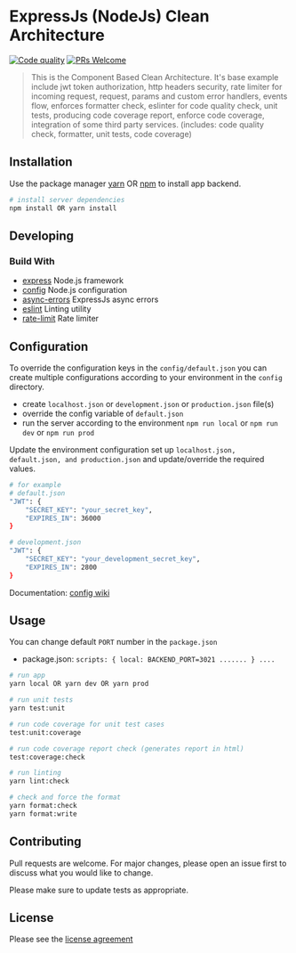 # ExpressJs (NodeJs) Clean Architecture

[![Code quality](https://github.com/asad041/expressjs-architecture/actions/workflows/code-check.yml/badge.svg)](https://github.com/asad041/expressjs-architecture/actions/workflows/code-check.yml) [![PRs Welcome](https://img.shields.io/badge/PRs-welcome-brightgreen.svg?style=flat-square)](https://makeapullrequest.com)

> This is the Component Based Clean Architecture. It's base example include jwt token authorization, http headers security, rate limiter for incoming request, request, params and custom error handlers, events flow, enforces formatter check, eslinter for code quality check, unit tests, producing code coverage report, enforce code coverage, integration of some third party services. (includes: code quality check, formatter, unit tests, code coverage)

## Installation

Use the package manager [yarn](https://yarnpkg.com/) OR [npm](https://www.npmjs.com/) to install app backend.

```bash
# install server dependencies
npm install OR yarn install
```

## Developing

### Build With

- [express](https://expressjs.com/) Node.js framework
- [config](https://www.npmjs.com/package/config) Node.js configuration
- [async-errors](https://www.npmjs.com/package/express-async-errors) ExpressJs async errors
- [eslint](https://eslint.org/) Linting utility
- [rate-limit](https://www.npmjs.com/package/express-rate-limit) Rate limiter

## Configuration

To override the configuration keys in the `config/default.json` you can create multiple configurations according to your environment in the `config` directory.

- create `localhost.json` or `development.json` or `production.json` file(s)
- override the config variable of `default.json`
- run the server according to the environment `npm run local` or `npm run dev` or `npm run prod`

Update the environment configuration set up `localhost.json, default.json, and production.json` and update/override the required values.

```bash
# for example
# default.json
"JWT": {
    "SECRET_KEY": "your_secret_key",
    "EXPIRES_IN": 36000
}

# development.json
"JWT": {
    "SECRET_KEY": "your_development_secret_key",
    "EXPIRES_IN": 2800
}
```

Documentation: [config wiki](https://github.com/node-config/node-config/wiki)

## Usage

You can change default `PORT` number in the `package.json`

- package.json: `scripts: { local: BACKEND_PORT=3021 ....... } ....`

```bash
# run app
yarn local OR yarn dev OR yarn prod

# run unit tests
yarn test:unit

# run code coverage for unit test cases
test:unit:coverage

# run code coverage report check (generates report in html)
test:coverage:check

# run linting
yarn lint:check

# check and force the format
yarn format:check
yarn format:write
```

## Contributing

Pull requests are welcome. For major changes, please open an issue first to discuss what you would like to change.

Please make sure to update tests as appropriate.

## License

Please see the [license agreement](https://github.com/asad041/expressjs-architecture/blob/main/LICENSE)
